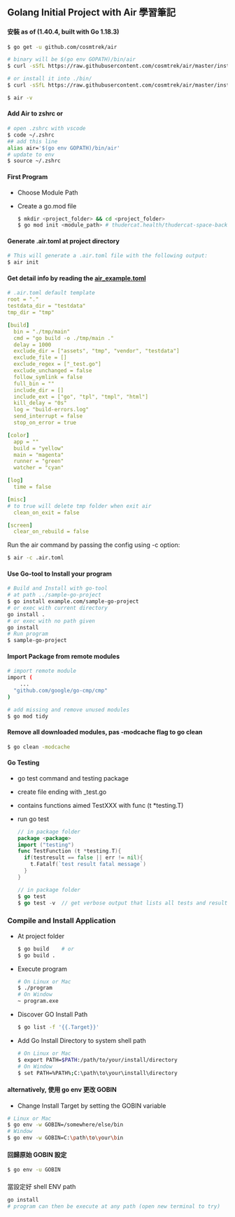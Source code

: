 ## Golang Initial Project with Air 學習筆記

#### 安裝  as of (1.40.4, built with Go 1.18.3)

```bash
$ go get -u github.com/cosmtrek/air

# binary will be $(go env GOPATH)/bin/air
$ curl -sSfL https://raw.githubusercontent.com/cosmtrek/air/master/install.sh | sh -s -- -b $(go env GOPATH)/bin

# or install it into ./bin/
$ curl -sSfL https://raw.githubusercontent.com/cosmtrek/air/master/install.sh | sh -s

$ air -v
```

#### Add Air to zshrc or
```bash
# open .zshrc with vscode
$ code ~/.zshrc
## add this line
alias air='$(go env GOPATH)/bin/air'
# update to env
$ source ~/.zshrc
```

#### First Program

* Choose Module Path

* Create a go.mod file

  ```bash
  $ mkdir <project_folder> && cd <project_folder>
  $ go mod init <module_path> # thudercat.health/thudercat-space-backend


  ```

#### Generate .air.toml at project directory

```bash
# This will generate a .air.toml file with the following output:
$ air init

```

#### Get detail info by reading the  [air_example.toml](https://github.com/cosmtrek/air/blob/master/air_example.toml)

```yml
# .air.toml default template
root = "."
testdata_dir = "testdata"
tmp_dir = "tmp"

[build]
  bin = "./tmp/main"
  cmd = "go build -o ./tmp/main ."
  delay = 1000
  exclude_dir = ["assets", "tmp", "vendor", "testdata"]
  exclude_file = []
  exclude_regex = ["_test.go"]
  exclude_unchanged = false
  follow_symlink = false
  full_bin = ""
  include_dir = []
  include_ext = ["go", "tpl", "tmpl", "html"]
  kill_delay = "0s"
  log = "build-errors.log"
  send_interrupt = false
  stop_on_error = true

[color]
  app = ""
  build = "yellow"
  main = "magenta"
  runner = "green"
  watcher = "cyan"

[log]
  time = false

[misc]
# to true will delete tmp folder when exit air
  clean_on_exit = false

[screen]
  clear_on_rebuild = false

```

Run the air command by passing the config using -c option:

```bash
$ air -c .air.toml
```

#### Use Go-tool to Install your program

```bash
# Build and Install with go-tool
# at path ../sample-go-project
$ go install example.com/sample-go-project
# or exec with current directory
go install .
# or exec with no path given
go install
# Run program
$ sample-go-project
```

#### Import Package from remote modules

```bash
# import remote module
import (
	...
  "github.com/google/go-cmp/cmp"
)

# add missing and remove unused modules
$ go mod tidy
```

#### Remove all downloaded modules, pas -modcache flag to go clean

```bash
$ go clean -modcache
```

#### Go Testing

* go test command and testing package

* create file ending with _test.go

* contains functions aimed TestXXX with func (t *testing.T)

* run go test

  ```go
  // in package folder
  package <package>
  import ("testing")
  func TestFunction (t *testing.T){
    if(testresult == false || err != nil){
      t.Fatalf(`test result fatal message`)
    }
  }

  // in package folder
  $ go test
  $ go test -v	// get verbose output that lists all tests and results
  ```

### Compile and Install Application

* At project folder

  ```bash
  $ go build	# or
  $ go build .
  ```

* Execute program

  ```bash
  # On Linux or Mac
  $ ./program
  # On Window
  ~ program.exe

  ```

* Discover GO Install Path

  ```bash
  $ go list -f '{{.Target}}'
  ```

* Add Go Install Directory to system shell path

  ```bash
  # On Linux or Mac
  $ export PATH=$PATH:/path/to/your/install/directory
  # On Window
  $ set PATH=%PATH%;C:\path\to\your\install\directory
  ```



#### alternatively, 使用 go env 更改 GOBIN

* Change Install Target by setting the GOBIN variable

```bash
# Linux or Mac
$ go env -w GOBIN=/somewhere/else/bin
# Window
$ go env -w GOBIN=C:\path\to\your\bin
```

#### 回歸原始 GOBIN 設定

```bash
$ go env -u GOBIN
```

####

當設定好 shell ENV path

```bash
go install
# program can then be execute at any path (open new terminal to try)
```





